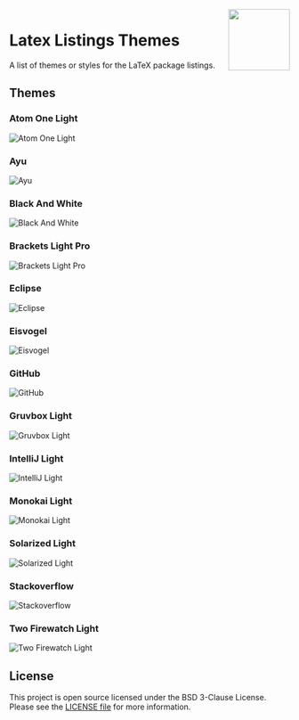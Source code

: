 <img src="icon.png" align="right" height="110"/>

# Latex Listings Themes

A list of themes or styles for the LaTeX package listings.

## Themes

### Atom One Light

![Atom One Light](examples/atom-one-light/preview.png)

### Ayu

![Ayu](examples/ayu/preview.png)

### Black And White

![Black And White](examples/black-and-white/preview.png)

### Brackets Light Pro

![Brackets Light Pro](examples/brackets-light-pro/preview.png)

### Eclipse

![Eclipse](examples/eclipse/preview.png)

### Eisvogel

![Eisvogel](examples/eisvogel/preview.png)

### GitHub

![GitHub](examples/github/preview.png)

### Gruvbox Light

![Gruvbox Light](examples/gruvbox-light/preview.png)

### IntelliJ Light

![IntelliJ Light](examples/intellij-light/preview.png)

### Monokai Light

![Monokai Light](examples/monokai-light/preview.png)

### Solarized Light

![Solarized Light](examples/solarized-light/preview.png)

### Stackoverflow

![Stackoverflow](examples/stackoverflow/preview.png)

### Two Firewatch Light

![Two Firewatch Light](examples/two-firewatch-light/preview.png)

## License

This project is open source licensed under the BSD 3-Clause License. Please see the [LICENSE file](LICENSE) for more information.
